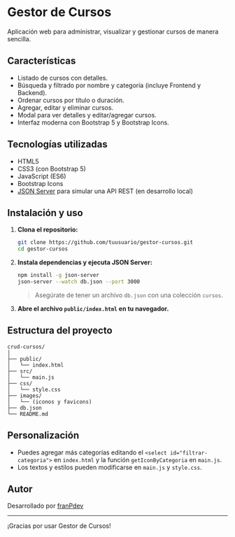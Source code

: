 # Gestor de Cursos

Aplicación web para administrar, visualizar y gestionar cursos de manera sencilla.

## Características

- Listado de cursos con detalles.
- Búsqueda y filtrado por nombre y categoría (incluye Frontend y Backend).
- Ordenar cursos por título o duración.
- Agregar, editar y eliminar cursos.
- Modal para ver detalles y editar/agregar cursos.
- Interfaz moderna con Bootstrap 5 y Bootstrap Icons.

## Tecnologías utilizadas

- HTML5
- CSS3 (con Bootstrap 5)
- JavaScript (ES6)
- Bootstrap Icons
- [JSON Server](https://www.npmjs.com/package/json-server) para simular una API REST (en desarrollo local)

## Instalación y uso

1. **Clona el repositorio:**
   ```bash
   git clone https://github.com/tuusuario/gestor-cursos.git
   cd gestor-cursos
   ```

2. **Instala dependencias y ejecuta JSON Server:**
   ```bash
   npm install -g json-server
   json-server --watch db.json --port 3000
   ```
   > Asegúrate de tener un archivo `db.json` con una colección `cursos`.

3. **Abre el archivo `public/index.html` en tu navegador.**

## Estructura del proyecto

```
crud-cursos/
│
├── public/
│   └── index.html
├── src/
│   └── main.js
├── css/
│   └── style.css
├── images/
│   └── (iconos y favicons)
├── db.json
└── README.md
```

## Personalización

- Puedes agregar más categorías editando el `<select id="filtrar-categoria">` en `index.html` y la función `getIconByCategoria` en `main.js`.
- Los textos y estilos pueden modificarse en `main.js` y `style.css`.

## Autor

Desarrollado por [franPdev](https://github.com/franPdev)

---

¡Gracias por usar Gestor de Cursos!